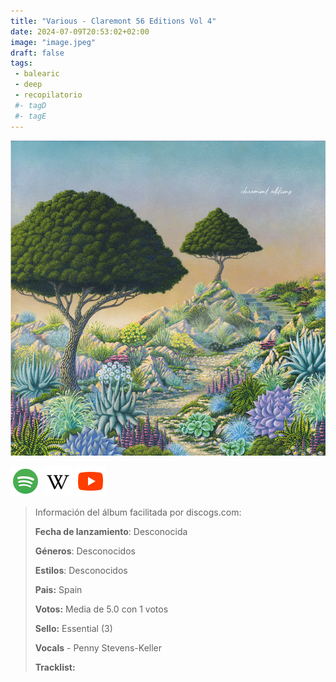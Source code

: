 ```yaml
---
title: "Various - Claremont 56 Editions Vol 4"
date: 2024-07-09T20:53:02+02:00
image: "image.jpeg"
draft: false
tags:
 - balearic
 - deep
 - recopilatorio
 #- tagD
 #- tagE
---
```

![cover](image.jpeg (various - Claremont-56-Editions-Vol-4))
 
[![spotify](../links/svg/spotify.png (putify))](https://open.spotify.com/album/4hJy1IT2T9cALh1aFNMP2e)
[![wikipedia](../links/svg/wikipedia.png (wikipedia))](https://en.wikipedia.org/wiki/Various)
[![youtube](../links/svg/youtube.png (youtube))](https://www.youtube.com/playlist?list=OLAK5uy_npg1U4ouw6x3Mi0yjbE8ktSldX_nmJqCM)
 
<!-- [![bandcamp](../links/svg/bandcamp.png (bandcamp))]() -->
<!-- [![discogs](../links/svg/discogs.png (discogs))]() -->
<!-- [![lastfm](../links/svg/lastfm.png (lastfm))]() -->
<!-- [![musicbrainz](../links/svg/musicbrainz.png (musicbrainz))]() -->
 
> Información del álbum facilitada por discogs.com:
> 
> **Fecha de lanzamiento**: Desconocida
> 
> **Géneros**: Desconocidos
> 
> **Estilos**: Desconocidos
> 
> **Pais:** Spain
> 
> **Votos:** Media de 5.0 con 1 votos
> 
> **Sello:** Essential (3)
> 
> **Vocals** - Penny Stevens-Keller
> 
> 
> 
> **Tracklist:**
> 
> 
> 
